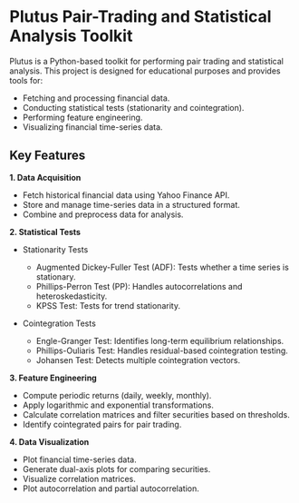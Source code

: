 # Plutus Pair-Trading and Statistical Analysis Toolkit

Plutus is a Python-based toolkit for performing pair trading and statistical analysis. This project is designed for educational purposes and provides tools for:

- Fetching and processing financial data.
- Conducting statistical tests (stationarity and cointegration).
- Performing feature engineering.
- Visualizing financial time-series data.

## Key Features

**1. Data Acquisition**

   - Fetch historical financial data using Yahoo Finance API.
   - Store and manage time-series data in a structured format.
   - Combine and preprocess data for analysis.

**2. Statistical Tests**
   - Stationarity Tests

     - Augmented Dickey-Fuller Test (ADF): Tests whether a time series is stationary.
     - Phillips-Perron Test (PP): Handles autocorrelations and heteroskedasticity.
     - KPSS Test: Tests for trend stationarity.

   - Cointegration Tests

       - Engle-Granger Test: Identifies long-term equilibrium relationships.
       - Phillips-Ouliaris Test: Handles residual-based cointegration testing.
       - Johansen Test: Detects multiple cointegration vectors.

**3. Feature Engineering**

  - Compute periodic returns (daily, weekly, monthly).
  - Apply logarithmic and exponential transformations.
  - Calculate correlation matrices and filter securities based on thresholds.
  - Identify cointegrated pairs for pair trading.

**4. Data Visualization**

  - Plot financial time-series data.
  - Generate dual-axis plots for comparing securities.
  - Visualize correlation matrices.
  - Plot autocorrelation and partial autocorrelation.